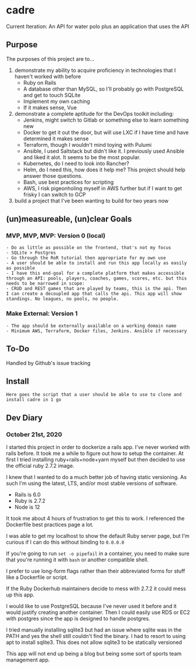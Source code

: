 # cadre
Current Iteration: An API for water polo plus an application that uses the API

## Purpose
The purposes of this project are to...
1. demonstrate my ability to acquire proficiency in technologies that I haven't worked with before
    - Ruby on Rails
    - A database other than MySQL, so I'll probably go with PostgreSQL and get to touch SQLite
    - Implement my own caching
    - If it makes sense, Vue
2. demonstrate a complete aptitude for the DevOps toolkit including:
    - Jenkins, might switch to Gitlab or something else to learn something new
    - Docker to get it out the door, but will use LXC if I have time and have determined it makes sense
    - Terraform, though I wouldn't mind toying with Pulumi
    - Ansible, I used Saltstack but didn't like it. I previously used Ansible and liked it alot. It seems to be the most popular.
    - Kubernetes, do I need to look into Rancher?
    - Helm, do I need this, how does it help me? This project should help answer those questions.
    - Bash, use best practices for scripting
    - AWS, I risk pigeonholing myself in AWS further but if I want to get frisky I can switch to GCP
3. build a project that I've been wanting to build for two years now 

## (un)measureable, (un)clear Goals
### MVP, MVP, MVP: Version 0 (local)
    - Do as little as possible on the frontend, that's not my focus
    - SQLite > Postgres
    - Go through the RoR tutorial then appropriate for my own use
    - A user should be able to install and run this app locally as easily as possible
    - I have this end-goal for a complete platform that makes accessible through an API: pools, players, coaches, games, scores, etc. but this needs to be narrowed in scope:
    - CRUD and REST games that are played by teams, this is the api. Then I can create a decoupled app that calls the api. This app will show standings. No leagues, no pools, no people.
### Make External: Version 1
    - The app should be externally available on a working domain name
    - Minimum AWS, Terraform, Docker files, Jenkins. Ansible if necessary

## To-Do
Handled by Github's issue tracking

## Install
```
Here goes the script that a user should be able to use to clone and install cadre in 1 go
```

## Dev Diary

### October 21st, 2020
I started this project in order to dockerize a rails app. I've never worked with rails before. It took me a while to figure out how to setup the container. At first I tried installing ruby+rails+node+yarn myself but then decided to use the official ruby 2.7.2 image.

I knew that I wanted to do a much better job of having static versioning. As such I'm using the latest, LTS, and/or most stable versions of software.
- Rails is 6.0
- Ruby is 2.7.2
- Node is 12

It took me about 4 hours of frustration to get this to work. I referenced the Dockerfile best practices page a lot.

I was able to get my localhost to show the default Ruby server page, but I'm curious if I can do this without binding to `0.0.0.0`

If you're going to run `set -o pipefail` in a container, you need to make sure that you're running it with `bash` or another compatible shell.

I prefer to use long-form flags rather than their abbreviated forms for stuff like a Dockerfile or script.

If the Ruby Dockerhub maintainers decide to mess with 2.7.2 it could mess up this app.

I would like to use PostgreSQL because I've never used it before and it would justify creating another container. Then I could easily use RDS or EC2 with postgres since the app is designed to handle postgres.

I tried manually installing sqlite3 but had an issue where sqlite was in the PATH and yes the shell still couldn't find the binary. I had to resort to using apt to install sqlite3. This does not allow sqlite3 to be statically versioned

This app will not end up being a blog but being some sort of sports team management app.
